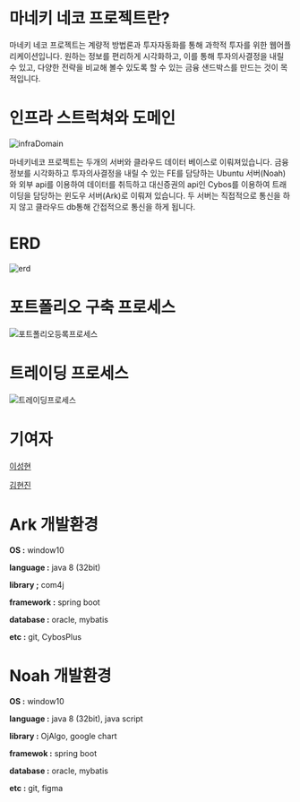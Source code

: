 
# 마네키 네코 프로젝트란?

 마네키 네코 프로젝트는 계량적 방법론과 투자자동화를 통해 과학적 투자를 위한 웹어플리케이션입니다. 원하는 정보를 편리하게 시각화하고, 이를 통해 투자의사결정을 내릴 수 있고, 다양한 전략을 비교해 볼수 있도록 할 수 있는 금융 샌드박스를 만드는 것이 목적입니다.

# 인프라 스트럭쳐와 도메인

![infraDomain](https://user-images.githubusercontent.com/74307591/144598474-f2f060fe-d123-4d06-97d7-1cc022b055ef.png)



 마네키네코 프로젝트는 두개의 서버와 클라우드 데이터 베이스로 이뤄져있습니다. 금융 정보를 시각화하고 투자의사결정을 내릴 수 있는 FE를 담당하는 Ubuntu 서버(Noah)와 외부 api를 이용하여 데이터를 취득하고 대신증권의 api인 Cybos를 이용하여 트래이딩을 담당하는 윈도우 서버(Ark)로 이뤄져 있습니다.  두 서버는 직접적으로 통신을 하지 않고 클라우드 db통해 간접적으로 통신을 하게 됩니다. 

# ERD

![erd](https://user-images.githubusercontent.com/74307591/144598497-f93ed01e-7245-45e5-9b05-23842a38f67b.png)


# 포트폴리오 구축 프로세스

![포트폴리오등록프로세스](https://user-images.githubusercontent.com/74307591/144598516-1e27b728-7473-4c79-8eef-40a111ccbc45.png)

# 트레이딩 프로세스

![트레이딩프로세스](https://user-images.githubusercontent.com/74307591/144598541-98edf932-3236-4363-8a4e-5c909dbf6f7a.png)


# 기여자

[이성현](https://github.com/kiki3700/)

[김현진](https://github.com/KimHyeonJins)

# Ark 개발환경

__OS :__ window10

__language :__ java 8 (32bit)

__library ;__ com4j

__framework :__ spring boot

__database :__ oracle, mybatis

__etc :__ git, CybosPlus

# Noah 개발환경

__OS :__ window10

__language :__ java 8 (32bit), java script

__library :__ OjAlgo, google chart

__framewok :__ spring boot

__database :__ oracle, mybatis

__etc :__ git,  figma
